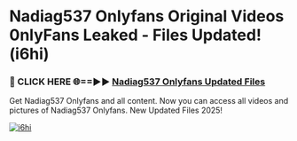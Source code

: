 # Nadiag537 Onlyfans Original Videos 0nlyFans Leaked - Files Updated! (i6hi)

<h3>🔴 CLICK HERE 🌐==►► <a href="https://tinyurl.com/ehrbuxhb" rel="nofollow">Nadiag537 Onlyfans Updated Files</a></h3>

Get Nadiag537 Onlyfans and all content. Now you can access all videos and pictures of Nadiag537 Onlyfans. New Updated Files 2025!

[![i6hi](https://i.imgur.com/lVYEuWS.gif)](https://tinyurl.com/ehrbuxhb)
